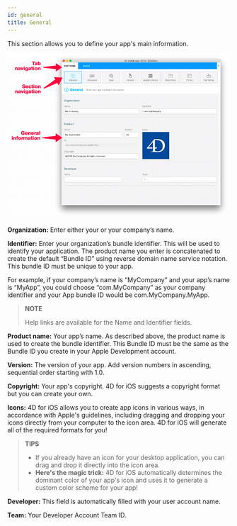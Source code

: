 ```yaml
---
id: general
title: General
---
```


This section allows you to define your app's main information.

![General section](../../assets/en/General-section-4D-for-iOS.png)

**Organization:** Enter either your or your company’s name.

**Identifier:** Enter your organization’s bundle identifier. This will be used to identify your application. The product name you enter is concatenated to create the default “Bundle ID” using reverse domain name service notation. This bundle ID must be unique to your app.

For example, if your company’s name is “MyCompany” and your app’s name is “MyApp”, you could choose “com.MyCompany” as your company identifier and your App bundle ID would be com.MyCompany.MyApp.

> **NOTE**
>
> Help links are available for the Name and Identifier fields.

**Product name:** Your app’s name. As described above, the product name is used to create the bundle identifier. This Bundle ID must be the same as the Bundle ID you create in your Apple Development account.

**Version:** The version of your app. Add version numbers in ascending, sequential order starting with 1.0.

**Copyright:** Your app's copyright. 4D for iOS suggests a copyright format but you can create your own.

**Icons:** 4D for iOS allows you to create app icons in various ways, in accordance with  Apple's guidelines, including dragging and dropping your icons directly from your computer to the icon area. 4D for iOS will generate all of the required formats for you!
 
> **TIPS**
>
> * If you already have an icon for your desktop application, you can drag and drop it directly into the icon area.
> * **Here's the magic trick:** 4D for iOS automatically determines the dominant color of your app's icon and uses it to generate a custom color scheme for your app!

**Developer:** This field is automatically filled with your user account name.

**Team:** Your Developer Account Team ID.
